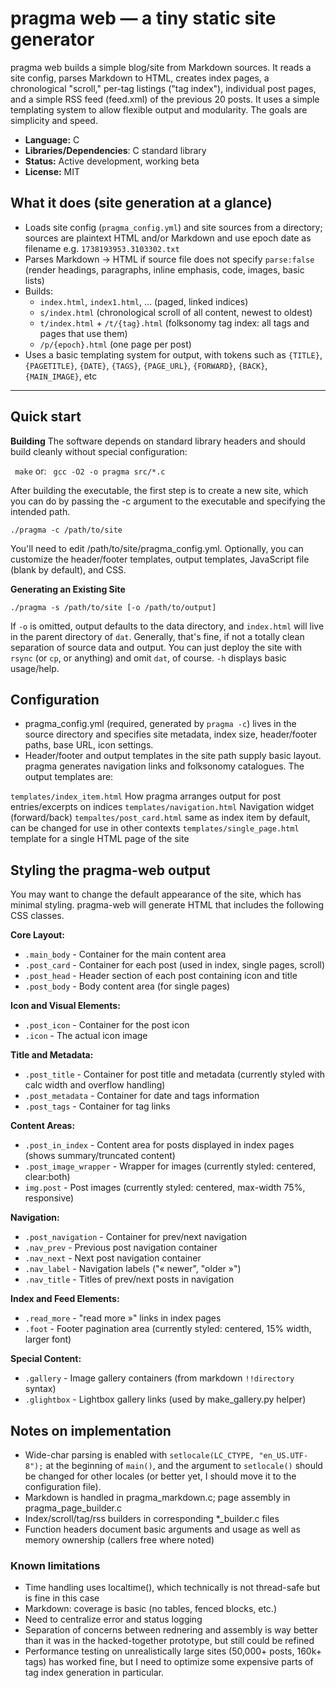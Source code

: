 # pragma web — a tiny static site generator

pragma web builds a simple blog/site from Markdown sources. It reads a site config, parses Markdown to HTML, creates index pages, a chronological "scroll," per-tag listings ("tag index"), individual post pages, and a simple RSS feed (feed.xml) of the previous 20 posts. It uses a simple templating system to allow flexible output and modularity. The goals are simplicity and speed.

- **Language:** C 
- **Libraries/Dependencies**: C standard library
- **Status:** Active development, working beta
- **License:** MIT

## What it does (site generation at a glance)
- Loads site config (`pragma_config.yml`) and site sources from a directory; sources are plaintext HTML and/or Markdown and use epoch date as filename e.g. `1738193953.3103302.txt`
- Parses Markdown → HTML if source file does not specify `parse:false` (render headings, paragraphs, inline emphasis, code, images, basic lists)
- Builds:
  - `index.html`, `index1.html`, … (paged, linked indices)
  - `s/index.html` (chronological scroll of all content, newest to oldest)
  - `t/index.html` + `/t/{tag}.html` (folksonomy tag index: all tags and pages that use them)
  - `/p/{epoch}.html` (one page per post)
- Uses a basic templating system for output, with tokens such as `{TITLE}`, `{PAGETITLE}`, `{DATE}`, `{TAGS}`, `{PAGE_URL}`, `{FORWARD}`, `{BACK}`, `{MAIN_IMAGE}`, etc

---

## Quick start
**Building**
The software depends on standard library headers and should build cleanly without special configuration:

` make`
or:
` gcc -O2 -o pragma src/*.c`

After building the executable, the first step is to create a new site, which you can do by passing the -c argument to the executable and specifying the intended path.

`./pragma -c /path/to/site`

You'll need to edit /path/to/site/pragma_config.yml. Optionally, you can customize the header/footer templates, output templates, JavaScript file (blank by default), and CSS. 

**Generating an Existing Site**

`./pragma -s /path/to/site [-o /path/to/output]`

If `-o` is omitted, output defaults to the data directory, and `index.html` will live in the parent directory of `dat`. Generally, that's fine, if not a totally clean separation of source data and output. You can just deploy the site with `rsync` (or `cp`, or anything) and omit `dat`, of course.  `-h` displays basic usage/help.

## Configuration 
- pragma_config.yml (required, generated by `pragma -c`) lives in the source directory and specifies site metadata, index size, header/footer paths, base URL, icon settings.
- Header/footer and output templates in the site path supply basic layout. pragma generates navigation links and folksonomy catalogues. The output templates are:

`templates/index_item.html` How pragma arranges output for post entries/excerpts on indices
`templates/navigation.html` Navigation widget (forward/back)
`tempaltes/post_card.html` same as index item by default, can be changed for use in other contexts
`templates/single_page.html` template for a single HTML page of the site

## Styling the pragma-web output
You may want to change the default appearance of the site, which has minimal styling. pragma-web will generate HTML that includes the following CSS classes.

**Core Layout:**
  - `.main_body` - Container for the main content area
  - `.post_card` - Container for each post (used in index, single pages, scroll)
  - `.post_head` - Header section of each post containing icon and title
  - `.post_body` - Body content area (for single pages)

**Icon and Visual Elements:**
  - `.post_icon` - Container for the post icon
  - `.icon` - The actual icon image

**Title and Metadata:**
  - `.post_title` - Container for post title and metadata (currently styled with calc width and overflow handling)
  - `.post_metadata` - Container for date and tags information
  - `.post_tags` - Container for tag links

**Content Areas:**
  - `.post_in_index` - Content area for posts displayed in index pages (shows summary/truncated content)
  - `.post_image_wrapper` - Wrapper for images (currently styled: centered, clear:both)
  - `img.post` - Post images (currently styled: centered, max-width 75%, responsive)

**Navigation:**
  - `.post_navigation` - Container for prev/next navigation
  - `.nav_prev` - Previous post navigation container
  - `.nav_next` - Next post navigation container
  - `.nav_label` - Navigation labels ("« newer", "older »")
  - `.nav_title` - Titles of prev/next posts in navigation

**Index and Feed Elements:**
  - `.read_more` - "read more »" links in index pages
  - `.foot` - Footer pagination area (currently styled: centered, 15% width, larger font)

**Special Content:**
  - `.gallery` - Image gallery containers (from markdown `!!directory` syntax)
  - `.glightbox` - Lightbox gallery links (used by make_gallery.py helper)


## Notes on implementation
- Wide-char parsing is enabled with `setlocale(LC_CTYPE, "en_US.UTF-8");` at the beginning of `main()`, and the argument to `setlocale()` should be changed for other locales (or better yet, I should move it to the configuration file).
- Markdown is handled in pragma_markdown.c; page assembly in pragma_page_builder.c
- Index/scroll/tag/rss builders in corresponding *_builder.c files
- Function headers document basic arguments and usage as well as memory ownership (callers free where noted)

### Known limitations 
- Time handling uses localtime(), which technically is not thread-safe but is fine in this case
- Markdown: coverage is basic (no tables, fenced blocks, etc.)
- Need to centralize error and status logging
- Separation of concerns between rednering and assembly is way better than it was in the hacked-together prototype, but still could be refined
- Performance testing on unrealistically large sites (50,000+ posts, 160k+ tags) has worked fine, but I need to optimize some expensive parts of tag index generation in particular. 
